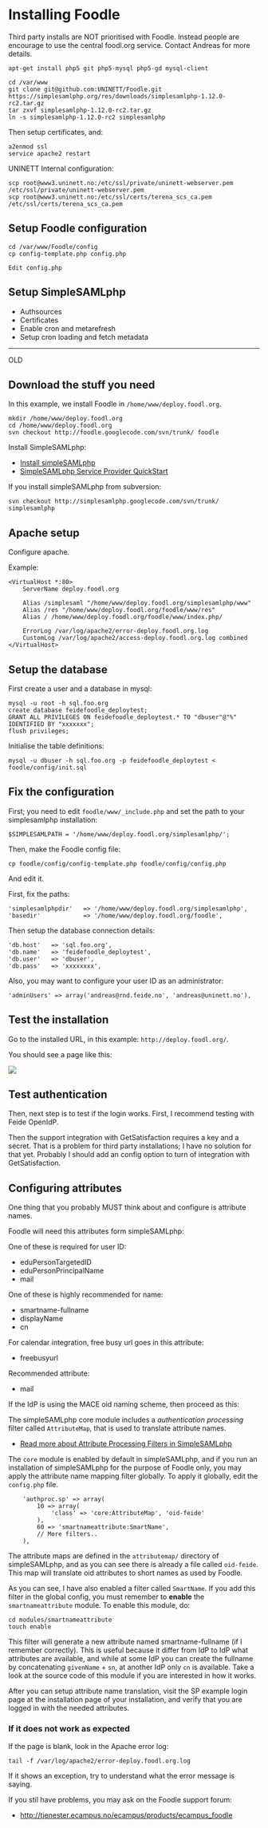 # Installing Foodle

Third party installs are NOT prioritised with Foodle. Instead people are encourage to use the central foodl.org service. Contact Andreas for more details.




	apt-get install php5 git php5-mysql php5-gd mysql-client

	cd /var/www
	git clone git@github.com:UNINETT/Foodle.git
	https://simplesamlphp.org/res/downloads/simplesamlphp-1.12.0-rc2.tar.gz
	tar zxvf simplesamlphp-1.12.0-rc2.tar.gz
	ln -s simplesamlphp-1.12.0-rc2 simplesamlphp


Then setup certificates, and:

	a2enmod ssl
	service apache2 restart


UNINETT Internal configuration:

	scp root@www3.uninett.no:/etc/ssl/private/uninett-webserver.pem /etc/ssl/private/uninett-webserver.pem
	scp root@www3.uninett.no:/etc/ssl/certs/terena_scs_ca.pem /etc/ssl/certs/terena_scs_ca.pem



## Setup Foodle configuration


	cd /var/www/Foodle/config
	cp config-template.php config.php

	Edit config.php


## Setup SimpleSAMLphp

* Authsources	
* Certificates
* Enable cron and metarefresh
* Setup cron loading and fetch metadata






--------

OLD 



## Download the stuff you need

In this example, we install Foodle in `/home/www/deploy.foodl.org`.

	mkdir /home/www/deploy.foodl.org
	cd /home/www/deploy.foodl.org
	svn checkout http://foodle.googlecode.com/svn/trunk/ foodle

Install SimpleSAMLphp:

* [Install simpleSAMLphp](http://simplesamlphp.org/docs/1.6/simplesamlphp-install)
* [SimpleSAMLphp Service Provider QuickStart](http://simplesamlphp.org/docs/1.6/simplesamlphp-sp)

If you install simpleSAMLphp from subversion:

	svn checkout http://simplesamlphp.googlecode.com/svn/trunk/ simplesamlphp




## Apache setup

Configure apache.

Example:

	<VirtualHost *:80>
		ServerName deploy.foodl.org
		
		Alias /simplesaml "/home/www/deploy.foodl.org/simplesamlphp/www"
		Alias /res "/home/www/deploy.foodl.org/foodle/www/res"
		Alias / /home/www/deploy.foodl.org/foodle/www/index.php/
		
		ErrorLog /var/log/apache2/error-deploy.foodl.org.log
		CustomLog /var/log/apache2/access-deploy.foodl.org.log combined
	</VirtualHost>


## Setup the database

First create a user and a database in mysql:

	mysql -u root -h sql.foo.org
	create database feidefoodle_deploytest;
	GRANT ALL PRIVILEGES ON feidefoodle_deploytest.* TO "dbuser"@"%" IDENTIFIED BY "xxxxxxx";
	flush privileges;

Initialise the table definitions:

	mysql -u dbuser -h sql.foo.org -p feidefoodle_deploytest < foodle/config/init.sql


## Fix the configuration


First; you need to edit `foodle/www/_include.php` and set the path to your simplesamlphp installation:

	$SIMPLESAMLPATH = '/home/www/deploy.foodl.org/simplesamlphp/';

Then, make the Foodle config file:

	cp foodle/config/config-template.php foodle/config/config.php

And edit it.

First, fix the paths:

	'simplesamlphpdir'   => '/home/www/deploy.foodl.org/simplesamlphp',
	'basedir'            => '/home/www/deploy.foodl.org/foodle',

Then setup the database connection details:

	'db.host'	=> 'sql.foo.org',
	'db.name'	=> 'feidefoodle_deploytest',
	'db.user'	=> 'dbuser',
	'db.pass'	=> 'xxxxxxxx',

Also, you may want to configure your user ID as an administrator:

	'adminUsers' => array('andreas@rnd.feide.no', 'andreas@uninett.no'),



## Test the installation

Go to the installed URL, in this example: `http://deploy.foodl.org/`.

You should see a page like this:

![](http://clippings.erlang.no/ZZ5CB3C973.jpg)



## Test authentication

Then, next step is to test if the login works. First, I recommend testing with Feide OpenIdP.

Then the support integration with GetSatisfaction requires a key and a secret. That is a problem for third party installations; I have no solution for that yet. Probably I should add an config option to turn of integration with GetSatisfaction.


## Configuring attributes

One thing that you probably MUST think about and configure is attribute names.

Foodle will need this attributes form simpleSAMLphp:

One of these is required for user ID:

* eduPersonTargetedID
* eduPersonPrincipalName
* mail

One of these is highly recommended for name:

* smartname-fullname
* displayName
* cn

For calendar integration, free busy url goes in this attribute:

* freebusyurl

Recommended attribute:

* mail


If the IdP is using the MACE oid naming scheme, then proceed as this:

The simpleSAMLphp core module includes a *authentication processing* filter called `AttributeMap`, that is used to translate attribute names.

  * [Read more about Attribute Processing Filters in SimpleSAMLphp](http://rnd.feide.no/content/authentication-processing-filters-simplesamlphp)

The `core` module is enabled by default in simpleSAMLphp, and if you run an installation of simpleSAMLphp for the purpose of Foodle only, you may apply the attribute name mapping filter globally. To apply it globally, edit the `config.php` file.

		'authproc.sp' => array(
			10 => array(
				'class' => 'core:AttributeMap', 'oid-feide'
			),
			60 => 'smartnameattribute:SmartName',
			// More filters..
		),

The attribute maps are defined in the `attributemap/` directory of simpleSAMLphp, and as you can see there is already a file called `oid-feide`. This map will translate oid attributes to short names as used by Foodle.

As you can see, I have also enabled a filter called `SmartName`. If you add this filter in the global config, you must remember to **enable** the `smartnameattribute` module. To enable this module, do:

	cd modules/smartnameattribute
	touch enable

This filter will generate a new attribute named smartname-fullname (if I remember correctly). This is useful because it differ from IdP to IdP what attributes are available, and while at some IdP you can create the fullname by concatenating `givenName` + `sn`, at another IdP only `cn` is available. Take a look at the source code of this module if you are interested in how it works.

After you can setup attribute name translation, visit the SP example login page at the installation page of your installation, and verify that you are logged in with the needed attributes.



### If it does not work as expected

If the page is blank, look in the Apache error log:

	tail -f /var/log/apache2/error-deploy.foodl.org.log 

If it shows an exception, try to understand what the error message is saying.

If you stil have problems, you may ask on the Foodle support forum:

  * <http://tjenester.ecampus.no/ecampus/products/ecampus_foodle>




